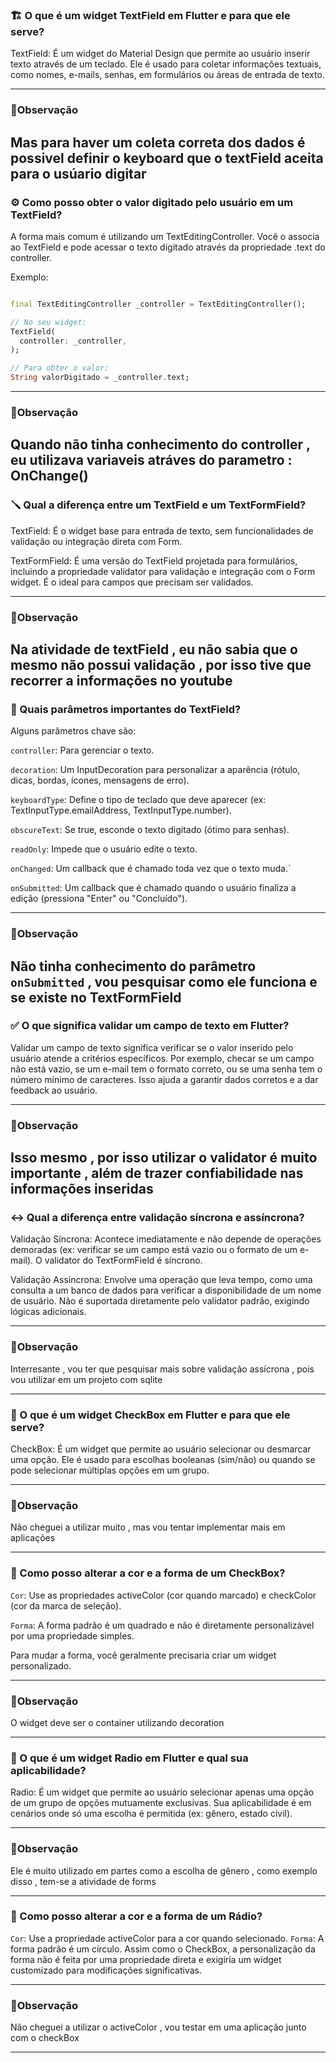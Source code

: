 ### 🏗️ O que é um widget TextField em Flutter e para que ele serve?
TextField: É um widget do Material Design que permite ao usuário inserir texto através de um teclado. Ele é usado para coletar informações textuais, como nomes, e-mails, senhas, em formulários ou áreas de entrada de texto.

---
### 🔎Observação

Mas para haver um coleta correta dos dados é possivel definir o keyboard que o textField aceita para o usúario digitar
---

### ⚙️ Como posso obter o valor digitado pelo usuário em um TextField?
A forma mais comum é utilizando um TextEditingController. Você o associa ao TextField e pode acessar o texto digitado através da propriedade .text do controller.

Exemplo:

```Dart

final TextEditingController _controller = TextEditingController();

// No seu widget:
TextField(
  controller: _controller,
);

// Para obter o valor:
String valorDigitado = _controller.text;
```

---
### 🔎Observação

Quando não tinha conhecimento do controller , eu utilizava variaveis atráves do parametro : OnChange()
---

### 🪛 Qual a diferença entre um TextField e um TextFormField?
TextField: É o widget base para entrada de texto, sem funcionalidades de validação ou integração direta com Form.

TextFormField: É uma versão do TextField projetada para formulários, incluindo a propriedade validator para validação e integração com o Form widget. É o ideal para campos que precisam ser validados.

---
### 🔎Observação

Na atividade de textField , eu não sabia que o mesmo não possui validação , por isso tive que recorrer a informações no youtube 
---

### 📄 Quais parâmetros importantes do TextField?

Alguns parâmetros chave são:

``controller``: Para gerenciar o texto.

``decoration``: Um InputDecoration para personalizar a aparência (rótulo, dicas, bordas, ícones, mensagens de erro).

``keyboardType``: Define o tipo de teclado que deve aparecer (ex: TextInputType.emailAddress, TextInputType.number).

``obscureText``: Se true, esconde o texto digitado (ótimo para senhas).

``readOnly``: Impede que o usuário edite o texto.

``onChanged``: Um callback que é chamado toda vez que o texto muda.`

``onSubmitted``: Um callback que é chamado quando o usuário finaliza a edição (pressiona "Enter" ou "Concluído").

---
### 🔎Observação
Não tinha conhecimento do parâmetro ``onSubmitted`` , vou pesquisar como ele funciona e se existe no TextFormField
---

### ✅ O que significa validar um campo de texto em Flutter?
Validar um campo de texto significa verificar se o valor inserido pelo usuário atende a critérios específicos. Por exemplo, checar se um campo não está vazio, se um e-mail tem o formato correto, ou se uma senha tem o número mínimo de caracteres. Isso ajuda a garantir dados corretos e a dar feedback ao usuário.

---
### 🔎Observação

Isso mesmo , por isso utilizar o validator é muito importante , além de trazer confiabilidade nas informações inseridas 
---

### ↔️ Qual a diferença entre validação síncrona e assíncrona?
Validação Síncrona: Acontece imediatamente e não depende de operações demoradas (ex: verificar se um campo está vazio ou o formato de um e-mail). O validator do TextFormField é síncrono.

Validação Assíncrona: Envolve uma operação que leva tempo, como uma consulta a um banco de dados para verificar a disponibilidade de um nome de usuário. Não é suportada diretamente pelo validator padrão, exigindo lógicas adicionais.

---
### 🔎Observação

Interresante , vou ter que pesquisar mais sobre validação assícrona , pois vou utilizar em um projeto com sqlite

---

### 🔲 O que é um widget CheckBox em Flutter e para que ele serve?

CheckBox: É um widget que permite ao usuário selecionar ou desmarcar uma opção. Ele é usado para escolhas booleanas (sim/não) ou quando se pode selecionar múltiplas opções em um grupo.

---
### 🔎Observação

Não cheguei a utilizar muito , mas vou tentar implementar mais em aplicações

---


### 🎨 Como posso alterar a cor e a forma de um CheckBox?
``Cor``: Use as propriedades activeColor (cor quando marcado) e checkColor (cor da marca de seleção).

``Forma``: A forma padrão é um quadrado e não é diretamente personalizável por uma propriedade simples.

 Para mudar a forma, você geralmente precisaria criar um widget personalizado.

---
### 🔎Observação

O widget deve ser o container utilizando decoration 

---

### 🔘 O que é um widget Radio em Flutter e qual sua aplicabilidade?

Radio: É um widget que permite ao usuário selecionar apenas uma opção de um grupo de opções mutuamente exclusivas. Sua aplicabilidade é em cenários onde só uma escolha é permitida (ex: gênero, estado civil).

---
### 🔎Observação

Ele é muito utilizado em partes como a escolha de gênero , como exemplo disso , tem-se a atividade de forms 

---

### 🎨 Como posso alterar a cor e a forma de um Rádio?
``Cor``: Use a propriedade activeColor para a cor quando selecionado.
``Forma``: A forma padrão é um círculo. Assim como o CheckBox, a personalização da forma não é feita por uma propriedade direta e exigiria um widget customizado para modificações significativas.

---
### 🔎Observação

Não cheguei a utilizar o activeColor , vou testar em uma aplicação junto com o checkBox

---